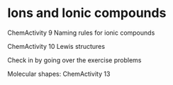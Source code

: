 Ions and Ionic compounds
========================
ChemActivity 9
Naming rules for ionic compounds

ChemActivity 10
Lewis structures

Check in by going over the exercise problems 

Molecular shapes: ChemActivity 13



